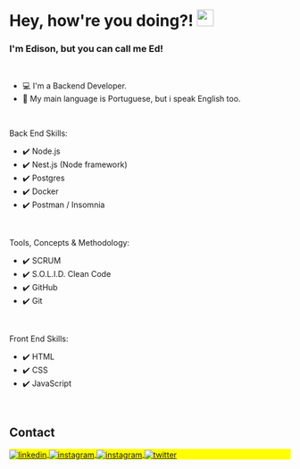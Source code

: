 <!--
<p align="left"> <img src="https://komarev.com/ghpvc/?username=maykbrito&color=yellow" alt="Profile views" /> </p>

<img align="right" height="590em" src="https://raw.githubusercontent.com/gist/EdisonMatos/b80693fe9310ac557ab672bbc85088b0/raw/d479525203d467e5d2d43a41cf54daf3694a1ba9/githubcard.svg"/>
-->

<h1 align="left">Hey, how're you doing?! <img src="https://raw.githubusercontent.com/kaueMarques/kaueMarques/master/hi.gif" height="30px" width="30px"></h1>
<h3 align="left">I'm Edison, but you can call me Ed!</h3>
<br>

- 💻 I'm a Backend Developer.
- 💬 My main language is Portuguese, but i speak English too.

<br>

Back End Skills:
- ✔️ Node.js
- ✔️ Nest.js (Node framework)
- ✔️ Postgres
- ✔️ Docker
- ✔️ Postman / Insomnia

<br>

Tools, Concepts & Methodology:
- ✔️ SCRUM
- ✔️ S.O.L.I.D. Clean Code
- ✔️ GitHub 
- ✔️ Git 

<br>

Front End Skills:
- ✔️ HTML
- ✔️ CSS
- ✔️ JavaScript

<br>

## Contact

<p align="left" style="background:yellow">

<a href="https://www.linkedin.com/in/edison-matoss" target="_blank">
  <img align="center" src="https://img.shields.io/badge/-edisonMatos-05122A?style=flat&logo=linkedin" alt="linkedin"/>
</a>
<a href="https://www.instagram.com/edison_matoss/" target="_blank">
 <img align="center" src="https://img.shields.io/badge/-edisonMatos-05122A?style=flat&logo=instagram" alt="instagram"/>
</a>
  <a href="https://t.me/edmatoss" target="_blank">
 <img align="center" src="https://img.shields.io/badge/-edisonMatos-05122A?style=flat&logo=telegram" alt="instagram"/>
</a>
<a href="https://twitter.com/edisonmatos33" target="_blank">
  <img align="center" src="https://img.shields.io/badge/-edisonMatos-05122A?style=flat&logo=twitter" alt="twitter"/>  
</a>
<br>
  
<!--
<br><br>
<img width="490em" src="https://github-readme-twitter-gazf.vercel.app/api?id=edisonmatos33&layout=wide&show_reply=off&show_retweet=off" />


**maykbrito/maykbrito** is a ✨ _special_ ✨ repository because its `README.md` (this file) appears on your GitHub profile.

Here are some ideas to get you started:

- 🔭 I’m currently working on ...
- 🌱 I’m currently learning ...
- 👯 I’m looking to collaborate on ...
- 🤔 I’m looking for help with ...
- 💬 Ask me about ...
- 📫 How to reach me: ...
- 😄 Pronouns: ...
- ⚡ Fun fact: ...

![Visual Studio Code](https://img.shields.io/badge/-Visual%20Studio%20Code-05122A?style=flat&logo=visual-studio-code&logoColor=007ACC)&nbsp; ✔️
![Git](https://img.shields.io/badge/-Git-05122A?style=flat&logo=git)&nbsp; ✔️
![GitHub](https://img.shields.io/badge/-GitHub-05122A?style=flat&logo=github)&nbsp; ✔️
![HTML](https://img.shields.io/badge/-HTML-05122A?style=flat&logo=HTML5)&nbsp; ✔️
![CSS](https://img.shields.io/badge/-CSS-05122A?style=flat&logo=CSS3&logoColor=1572B6)&nbsp; ✔️
![JavaScript](https://img.shields.io/badge/-JavaScript-05122A?style=flat&logo=javascript)&nbsp; In process...
![MongoDB](https://img.shields.io/badge/-Mongo-05122A?style=flat&logo=mongoDB&logoColor=1572B6)&nbsp; Soon.
![Node.js](https://img.shields.io/badge/-Node.js-05122A?style=flat&logo=node.js)&nbsp; Soon.
![React](https://img.shields.io/badge/-React-05122A?style=flat&logo=react)&nbsp; Soon.
![Bulma](https://img.shields.io/badge/-Bulma-05122A?style=flat&logo=bulma&logoColor=1572B6)&nbsp; Soon.

## ⚙️ &nbsp;GitHub Analytics
<p align="left">
<img width="530em" src="https://github-readme-stats.vercel.app/api?username=EdisonMatos&show_icons=true&theme=vision-friendly-dark" alt="Edison's stats"/>
<img width="530em" src="https://github-readme-stats.vercel.app/api/top-langs/?username=EdisonMatos&layout=compact&theme=vision-friendly-dark" alt="Edison's most languages"/>
</p>

-->

